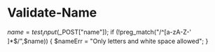# Validate-Name
$name = test_input($_POST["name"]); if (!preg_match("/^[a-zA-Z-' ]*$/",$name)) {   $nameErr = "Only letters and white space allowed"; }

